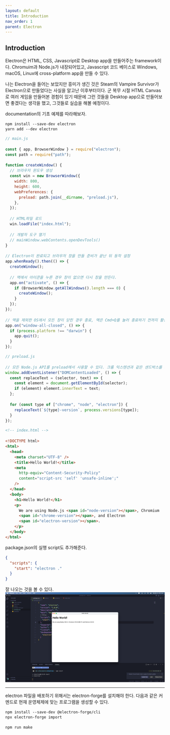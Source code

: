 ```yaml
---
layout: default
title: Introduction
nav_order: 1
parent: Electron
---
```


## Introduction

Electron은 HTML, CSS, Javascript로 Desktop app을 만들어주는 framework이다.
Chromuim과 Node.js가 내장되어있고, Javascript 코드 베이스로 Windows, macOS, Linux에 cross-platform app을 만들 수 있다.

나는 Electron을 들어는 보았지만 흥미가 생긴 것은 Steam의 Vampire Survivor가 Electron으로 만들었다는 사실을 알고난 이후부터이다. 군 복무 시절 HTML Canvas로 여러 게임을 만들어본 경험이 있기 때문에 그런 것들을 Desktop app으로 만들어보면 좋겠다는 생각을 했고, 그것들로 실습을 해볼 예정이다.

documentation의 기초 예제를 따라해보자.

```
npm install --save-dev electron
yarn add --dev electron
```

```js
// main.js

const { app, BrowserWindow } = require("electron");
const path = require("path");

function createWindow() {
  // 브라우저 윈도우 생성
  const win = new BrowserWindow({
    width: 800,
    height: 600,
    webPreferences: {
      preload: path.join(__dirname, "preload.js"),
    },
  });

  // HTML파일 로드
  win.loadFile("index.html");

  // 개발자 도구 열기
  // mainWindow.webContents.openDevTools()
}

// Electron이 완료되고 브라우저 창을 만들 준비가 끝난 뒤 동작 설정
app.whenReady().then(() => {
  createWindow();

  // 맥에서 아이콘을 누른 경우 창이 없으면 다시 창을 만든다.
  app.on("activate", () => {
    if (BrowserWindow.getAllWindows().length === 0) {
      createWindow();
    }
  });
});

// 맥을 제외한 OS에서 모든 창이 닫힌 경우 종료, 맥은 Cmd+Q를 눌러 종료하기 전까지 활성화시키는 것이 일반적이다.
app.on("window-all-closed", () => {
  if (process.platform !== "darwin") {
    app.quit();
  }
});
```

```js
// preload.js

// 모든 Node.js API를 preload에서 사용할 수 있다. 크롬 익스텐션과 같은 샌드박스를 가지고있다.
window.addEventListener("DOMContentLoaded", () => {
  const replaceText = (selector, text) => {
    const element = document.getElementById(selector);
    if (element) element.innerText = text;
  };

  for (const type of ["chrome", "node", "electron"]) {
    replaceText(`${type}-version`, process.versions[type]);
  }
});
```

```html
<!-- index.html -->

<!DOCTYPE html>
<html>
  <head>
    <meta charset="UTF-8" />
    <title>Hello World!</title>
    <meta
      http-equiv="Content-Security-Policy"
      content="script-src 'self' 'unsafe-inline';"
    />
  </head>
  <body>
    <h1>Hello World!</h1>
    <p>
      We are using Node.js <span id="node-version"></span>, Chromium
      <span id="chrome-version"></span>, and Electron
      <span id="electron-version"></span>.
    </p>
  </body>
</html>
```

package.json의 실행 script도 추가해준다.

```json
{
  "scripts": {
    "start": "electron ."
  }
}
```

잘 나오는 것을 볼 수 있다.
![result](./img/introduction_01.png)

---

electron 파일을 배포하기 위해서는 electron-forge를 설치해야 한다. 다음과 같은 커멘드로 현재 운영체제에 맞는 프로그램을 생성할 수 있다.

```
npm install --save-dev @electron-forge/cli
npx electron-forge import

npm run make
```
